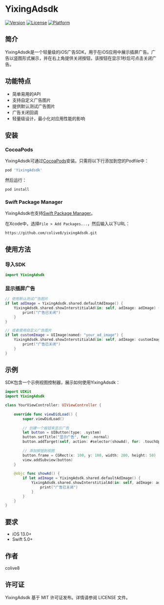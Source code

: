# YixingAdsdk

[![Version](https://img.shields.io/cocoapods/v/YixingAdsdk.svg?style=flat)](https://cocoapods.org/pods/YixingAdsdk)
[![License](https://img.shields.io/cocoapods/l/YixingAdsdk.svg?style=flat)](https://cocoapods.org/pods/YixingAdsdk)
[![Platform](https://img.shields.io/cocoapods/p/YixingAdsdk.svg?style=flat)](https://cocoapods.org/pods/YixingAdsdk)

## 简介

YixingAdsdk是一个轻量级的iOS广告SDK，用于在iOS应用中展示插屏广告。广告以竖图形式展示，并在右上角提供关闭按钮，该按钮在显示1秒后可点击关闭广告。

## 功能特点

- 简单易用的API
- 支持自定义广告图片
- 提供默认测试广告图片
- 广告关闭回调
- 轻量级设计，最小化对应用性能的影响

## 安装

### CocoaPods

YixingAdsdk可通过[CocoaPods](https://cocoapods.org)安装。只需将以下行添加到您的Podfile中：

```ruby
pod 'YixingAdsdk'
```

然后运行：

```bash
pod install
```

### Swift Package Manager

YixingAdsdk也支持[Swift Package Manager](https://swift.org/package-manager/)。

在Xcode中，选择`File > Add Packages...`，然后输入以下URL：

```
https://github.com/colive8/yixingAdsdk.git
```

## 使用方法

### 导入SDK

```swift
import YixingAdsdk
```

### 显示插屏广告

```swift
// 使用默认测试广告图片
if let adImage = YixingAdsdk.shared.defaultAdImage() {
    YixingAdsdk.shared.showInterstitialAd(in: self, adImage: adImage) {
        print("广告已关闭")
    }
}

// 或者使用自定义广告图片
if let customImage = UIImage(named: "your_ad_image") {
    YixingAdsdk.shared.showInterstitialAd(in: self, adImage: customImage) {
        print("广告已关闭")
    }
}
```

## 示例

SDK包含一个示例视图控制器，展示如何使用YixingAdsdk：

```swift
import UIKit
import YixingAdsdk

class YourViewController: UIViewController {
    
    override func viewDidLoad() {
        super.viewDidLoad()
        
        // 创建一个按钮来显示广告
        let button = UIButton(type: .system)
        button.setTitle("显示广告", for: .normal)
        button.addTarget(self, action: #selector(showAd), for: .touchUpInside)
        
        // 添加按钮到视图
        button.frame = CGRect(x: 100, y: 100, width: 200, height: 50)
        view.addSubview(button)
    }
    
    @objc func showAd() {
        if let adImage = YixingAdsdk.shared.defaultAdImage() {
            YixingAdsdk.shared.showInterstitialAd(in: self, adImage: adImage) {
                print("广告已关闭")
            }
        }
    }
}
```

## 要求

- iOS 13.0+
- Swift 5.0+

## 作者

colive8

## 许可证

YixingAdsdk 基于 MIT 许可证发布。详情请参阅 LICENSE 文件。